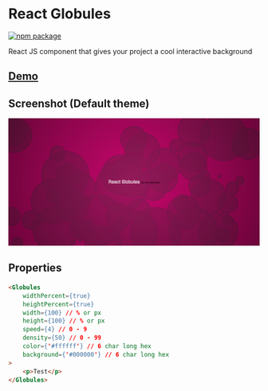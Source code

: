 # React Globules

[![npm package][npm-badge]][npm]

React JS component that gives your project a cool interactive background 

## [Demo](https://globules.moynihan.io/)

## Screenshot (Default theme)
![](scr.png?raw=true)
## Properties

```html
<Globules
    widthPercent={true} 
    heightPercent={true} 
    width={100} // % or px
    height={100} // % or px
    speed={4} // 0 - 9
    density={50} // 0 - 99
    color={'#ffffff'} // 6 char long hex
    background={'#000000'} // 6 char long hex
>
    <p>Test</p>
</Globules>
```


[npm-badge]: https://img.shields.io/npm/v/react-globules.png?style=flat-square
[npm]: https://www.npmjs.com/package/react-globules

